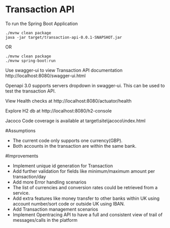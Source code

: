 # Transaction API

To run the Spring Boot Application
```
./mvnw clean package
java -jar target/transaction-api-0.0.1-SNAPSHOT.jar
```
OR
```
./mvnw clean package
./mvnw spring-boot:run
```
Use swagger-ui to view Transaction API documentation
http://localhost:8080/swagger-ui.html

Openapi 3.0 supports servers dropdown in swagger-ui. This can be used to test the transaction API.

View Health checks at
http://localhost:8080/actuator/health

Explore H2 db at
http://localhost:8080/h2-console

Jacoco Code coverage is available at target\site\jacoco\index.html

#Assumptions
* The current code only supports one currency(GBP). 
* Both accounts in the transaction are within the same bank.

#Improvements
* Implement unique id generation for Transaction
* Add further validation for fields like minimum/maximum amount per transaction/day 
* Add more Error handling scenarios
* The list of currencies and conversion rates could be retrieved from a service. 
* Add extra features like money transfer to other banks within UK using account number/sort code or outside UK using IBAN. 
* Add Transaction management scenarios 
* Implement Opentracing API to have a full and consistent view of trail of messages/calls in the platform


